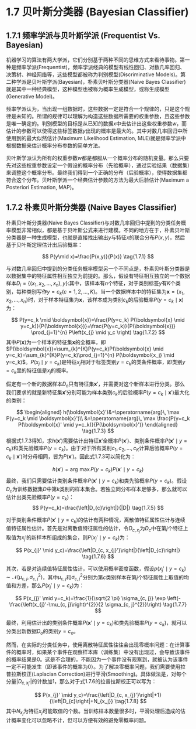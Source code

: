 # 1.7 贝叶斯分类器 (Bayesian Classifier)
## 1.7.1 频率学派与贝叶斯学派 (Frequentist Vs. Bayesian)
机器学习的算法有两大学派，它们分别基于两种不同的思维方式来看待事物。第一种是频率学派(Frequentist)，频率学派经典的模型有线性回归、对数几率回归、决策树、神经网络等，这些模型都被称为判别模型(Discriminative Models)。第二种学派是贝叶斯学派(Bayesian)，朴素贝叶斯分类器(Naive Bayes Classifier)就是其中一种经典模型，这种模型也被称为概率生成模型，或称生成模型(Generative Model)。

频率学派认为，当出现一组数据时，这些数据一定是符合一个规律的，只是这个规律是未知的。所谓的规律可以理解为构造这些数据所需要的权重参数，且这些参数是唯一确定的。判别模型的目标是从已知的数据$x$中去估计出这些权重参数$w$，而估计的参数可以使得这些标签数据$y$出现的概率是最大的。其中对数几率回归中所使用到的最大似然估计(Maximum Likelihood Estimation, MLE)就是频率学派中根据数据来估计概率分布参数的简单方法。

贝叶斯学派认为所有的权重参数$w$都是都服从一个概率分布的随机变量。那么只要先对这些权重参数设定一个假设的概率分布（先验概率），通过实验结果（数据集）来调整这个概率分布。最终我们得到一个正确的分布（后验概率），使得数据集都符合这个分布。贝叶斯学派一个经典估计参数的方法为最大后验估计(Maximum a Posteriori Estimation, MAP)。

## 1.7.2 朴素贝叶斯分类器 (Naive Bayes Classifier)

朴素贝叶斯分类器(Naive Bayes Classifier)与对数几率回归中提到的分类任务概率模型非常相似，都是基于贝叶斯公式来进行建模。不同的地方在于，朴素贝叶斯分类器是一种生成模型，也就是直接找出输出$y$与特征$x$的联合分布$P(x,y)$，然后基于贝叶斯定理估计出后验概率：

$$
P(y\mid x)=\frac{P(x,y)}{P(x)}
\tag{1.7.1}
$$

与对数几率回归中提到的分类任务概率模型另一个不同点是，朴素贝叶斯分类器是以数据集中的特征属性相互独立为前提的。那么，假设有特征相互独立的一个数据样本$D_i=\{(x_1,x_2,\dots,x_n),y\}$:其中，该样本有$n$个特征，对于类别标签$y$有$K$个类别，每种类别写作$y=c_{k}(c=1,2,\dots,K)$。当一个数据样本中的特征集为$\boldsymbol{x}=\{x_1,x_2,\dots,x_n\}$时，对于样本特征集为$\boldsymbol{x}$，该样本成为类别$c_k$的后验概率$P(y=c_k \mid \boldsymbol{x})$为：

$$
P(y=c_k \mid \boldsymbol{x})=\frac{P(y=c_k) P(\boldsymbol{x} \mid y=c_k)}{P(\boldsymbol{x})}=\frac{P(y=c_k)}{P(\boldsymbol{x})} \prod_{j=1}^{n} P\left(x_{j} \mid y_c \right)
\tag{1.7.2}
$$
其中$P(\boldsymbol{x})$为一个样本的特征集$\boldsymbol{x}$的全概率，即$P(\boldsymbol{x})=\sum_{k}^{K}P(y=c_k)P(\boldsymbol{x} \mid y=c_k)=\sum_{k}^{K}P(y=c_k)\prod_{j=1}^{n} P(\boldsymbol{x_j} \mid y=c_k)$。$P(x_j \mid y=c_k)$是特征$x_j$相对于标签类别$y=c_k$的类条件概率，即类别$y=c_k$里的特征值是$x_j$的概率。

假定有一个新的数据样本$D_o$只有特征集$\boldsymbol{x}'$，并需要对这个新样本进行分类。那么我们要求的就是新特征集$\boldsymbol{x}'$分别可能为样本类别$c_k$的后验概率$P(y=c_k \mid \boldsymbol{x}')$最大化的类别：

$$
\begin{aligned}
h(\boldsymbol{x}')&=\operatorname{arg}\, \max P(y=c_k \mid \boldsymbol{x}')\\
&=\operatorname{arg}\, \max \frac{P(y=c_k P(\boldsymbol{x}' \mid y=c_k)}{P(\boldsymbol{x}')}
\end{aligned}
\tag{1.7.3}
$$
根据式1.7.3得知，求$h(\boldsymbol{x}')$需要估计出特征$\boldsymbol{x}'$全概率$P(\boldsymbol{x}')$、类别条件概率$P(\boldsymbol{x}' \mid y=c_k)$和类先验概率$P(y=c_k)$。由于对于所有类别$c_1,c_2,\dots,c_K$计算后验概率$P(y=c_k \mid \boldsymbol{x}')$时分母相同，皆为$P(\boldsymbol{x}')$。因此式1.7.3可以简化为：

$$
h(\boldsymbol{x}')=\operatorname{arg}\, \max {P(y=c_k) P(\boldsymbol{x}' \mid y=c_k)}
\tag{1.7.4}
$$
最终，我们只需要估计类别条件概率$P(\boldsymbol{x}' \mid y=c_k)$和类先验概率$P(y=c_k)$。假设$D_c$为训练数据集$D$中第$k$类别的样本集合。若独立同分布样本足够多，那么就可以估计出类先验概率$P(y=c_k)$：
$$
P(y=c_k)=\frac{\left|D_{c}\right|}{|D|}
\tag{1.7.5}
$$

对于类别条件概率$P(\boldsymbol{x}' \mid y=c_k)$的估计有两种情况，离散值特征属性估计与连续值特征属性估计。首先是对离散值特征属性的估计，令$D_{c,x_{j}}$为$D_c$中在第$j$个特征上取值为$x_{j}'$的新样本所组成的集合，则$P(x_{j}' \mid y=c_k)$为：

$$
P(x_{j}' \mid y_c)=\frac{\left|D_{c, x_{j}'}\right|}{\left|D_{c}\right|}
\tag{1.7.6}
$$

其次，若是对连续值特征属性估计，可以使用概率密度函数，假设$p(x_{j}' \mid y=c_k) \sim \mathcal{N}\left(\mu_{c, j}, \sigma_{c, j}^{2}\right)$，其中$\mu_{c, j}$和$\sigma_{c, j}^{2}$分别为第$c$类别样本在第$j$个特征属性上取值的均值和方差，那么$P(x_{j}' \mid y=c_k)$为：

$$
P(x_{j}' \mid y=c_k)=\frac{1}{\sqrt{2 \pi} \sigma_{c, j}} \exp \left(-\frac{\left(x_{j}'-\mu_{c, j}\right)^{2}}{2 \sigma_{c, j}^{2}}\right)
\tag{1.7.7}
$$

最终，利用估计出的类别条件概率$P(\boldsymbol{x}' \mid y=c_k)$和类先验概率$P(y=c_k)$，就可以分类出新数据$D_{o}$的类别$y=c_o$。

然而，在实际的分类任务中，使用离散特征属性往往会出现零概率问题：在计算事件的概率时，如果某个事件在观察样本库（训练集）中没有出现过，会导致该事件的概率结果是0。这是不合理的，不能因为一个事件没有观察到，就被认为该事件一定不可能发生（即该事件的概率为0）。为了解决零概率问题，我们需要使用拉普拉斯校正(Laplacian Correction)进行平滑(Smoothing)。具体做法是，对每个分量$\left|D_{c, x_{j}'}\right|$的计数加1，那么对于式1.7.6的拉普拉斯校正可以写为：

$$
P(x_{j}' \mid y_c)=\frac{\left|D_{c, x_{j}'}\right|+1}{\left|D_{c}\right|+N_{x_j}}
\tag{1.7.8}
$$
其中$N_{x_j}$为特征$x_j$可能取值的个数。当训练样本数量很多时，平滑处理后造成的估计概率变化可以忽略不计，但可以方便有效的避免零概率问题。
